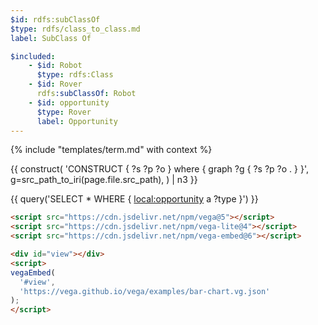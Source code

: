 ```yaml
---
$id: rdfs:subClassOf
$type: rdfs/class_to_class.md
label: SubClass Of

$included:
    - $id: Robot
      $type: rdfs:Class
    - $id: Rover
      rdfs:subClassOf: Robot
    - $id: opportunity
      $type: Rover
      label: Opportunity
---
```


{% include "templates/term.md" with context %}

{{ construct(
    'CONSTRUCT { ?s ?p ?o } where { graph ?g { ?s ?p ?o . } }',
    g=src_path_to_iri(page.file.src_path),
) | n3 }}

{{ query('SELECT * WHERE { <local:opportunity> a ?type }') }}

```html
<script src="https://cdn.jsdelivr.net/npm/vega@5"></script>
<script src="https://cdn.jsdelivr.net/npm/vega-lite@4"></script>
<script src="https://cdn.jsdelivr.net/npm/vega-embed@6"></script>

<div id="view"></div>
<script>
vegaEmbed(
  '#view',
  'https://vega.github.io/vega/examples/bar-chart.vg.json'
);
</script>
```
